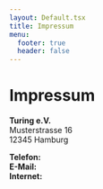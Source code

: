 ```yaml
---
layout: Default.tsx
title: Impressum
menu:
  footer: true
  header: false
---
```


# Impressum

**Turing e.V.**\
Musterstrasse 16\
12345 Hamburg

**Telefon:** \
**E-Mail:** \
**Internet:**
